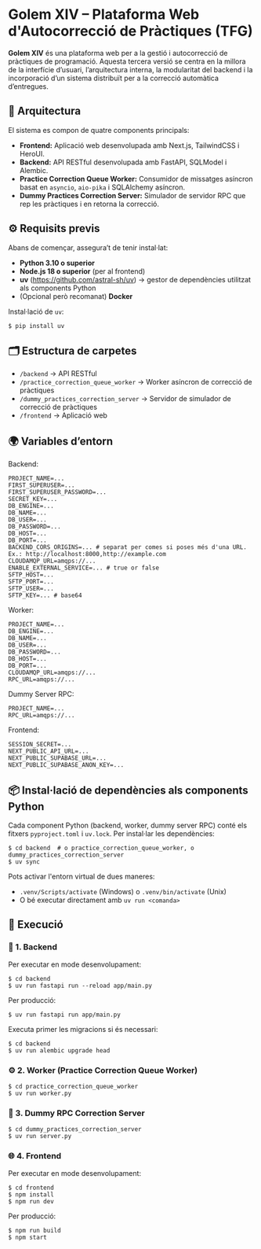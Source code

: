 # Golem XIV – Plataforma Web d'Autocorrecció de Pràctiques (TFG)

**Golem XIV** és una plataforma web per a la gestió i autocorrecció de pràctiques de programació. Aquesta tercera versió se centra en la millora de la interfície d’usuari, l’arquitectura interna, la modularitat del backend i la incorporació d’un sistema distribuït per a la correcció automàtica d’entregues.

## 🧩 Arquitectura

El sistema es compon de quatre components principals:

- **Frontend:** Aplicació web desenvolupada amb Next.js, TailwindCSS i HeroUI.
- **Backend:** API RESTful desenvolupada amb FastAPI, SQLModel i Alembic.
- **Practice Correction Queue Worker:** Consumidor de missatges asíncron basat en `asyncio`, `aio-pika` i SQLAlchemy asíncron.
- **Dummy Practices Correction Server:** Simulador de servidor RPC que rep les pràctiques i en retorna la correcció.

## ⚙️ Requisits previs

Abans de començar, assegura’t de tenir instal·lat:

- **Python 3.10 o superior**
- **Node.js 18 o superior** (per al frontend)
- **uv** (https://github.com/astral-sh/uv) → gestor de dependències utilitzat als components Python  
- (Opcional però recomanat) **Docker**

Instal·lació de `uv`:

```console
$ pip install uv
```

## 🗂️ Estructura de carpetes

- `/backend`                                -> API RESTful
- `/practice_correction_queue_worker`       -> Worker asíncron de correcció de pràctiques
- `/dummy_practices_correction_server`      -> Servidor de simulador de correcció de pràctiques
- `/frontend`                               -> Aplicació web

## 🌍 Variables d’entorn

Backend:
```.env
PROJECT_NAME=...
FIRST_SUPERUSER=...
FIRST_SUPERUSER_PASSWORD=...
SECRET_KEY=...
DB_ENGINE=...
DB_NAME=...
DB_USER=...
DB_PASSWORD=...
DB_HOST=...
DB_PORT=...
BACKEND_CORS_ORIGINS=... # separat per comes si poses més d'una URL. Ex.: http://localhost:8000,http://example.com
CLOUDAMQP_URL=amqps://...
ENABLE_EXTERNAL_SERVICE=... # true or false
SFTP_HOST=...
SFTP_PORT=...
SFTP_USER=...
SFTP_KEY=... # base64
```

Worker:
```.env
PROJECT_NAME=...
DB_ENGINE=...
DB_NAME=...
DB_USER=...
DB_PASSWORD=...
DB_HOST=...
DB_PORT=...
CLOUDAMQP_URL=amqps://...
RPC_URL=amqps://...
```

Dummy Server RPC:
```.env
PROJECT_NAME=...
RPC_URL=amqps://...
```

Frontend:
```.env
SESSION_SECRET=...
NEXT_PUBLIC_API_URL=...
NEXT_PUBLIC_SUPABASE_URL=...
NEXT_PUBLIC_SUPABASE_ANON_KEY=...
```

## 📦 Instal·lació de dependències als components Python

Cada component Python (backend, worker, dummy server RPC) conté els fitxers `pyproject.toml` i `uv.lock`. Per instal·lar les dependències:

```console
$ cd backend  # o practice_correction_queue_worker, o dummy_practices_correction_server
$ uv sync
```

Pots activar l'entorn virtual de dues maneres:
 - `.venv/Scripts/activate` (Windows) o `.venv/bin/activate` (Unix)
 - O bé executar directament amb `uv run <comanda>`

## 🚀 Execució
### 🔧 1. Backend
Per executar en mode desenvolupament:

```console
$ cd backend
$ uv run fastapi run --reload app/main.py
```

Per producció:
```console
$ uv run fastapi run app/main.py
```

Executa primer les migracions si és necessari:
```console
$ cd backend
$ uv run alembic upgrade head
```

### ⚙️ 2. Worker (Practice Correction Queue Worker)
```console
$ cd practice_correction_queue_worker
$ uv run worker.py
```

### 🧪 3. Dummy RPC Correction Server
```console
$ cd dummy_practices_correction_server
$ uv run server.py
```

### 🌐 4. Frontend
Per executar en mode desenvolupament:

```console
$ cd frontend
$ npm install
$ npm run dev
```

Per producció:
```console
$ npm run build
$ npm start
```
